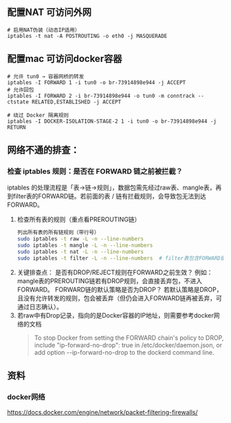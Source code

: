 
## 配置NAT 可访问外网
```
# 启用NAT伪装（动态IP适用）
iptables -t nat -A POSTROUTING -o eth0 -j MASQUERADE
```

## 配置mac 可访问docker容器
```
# 允许 tun0 → 容器网桥的转发
iptables -I FORWARD 1 -i tun0 -o br-73914898e944 -j ACCEPT
# 允许回包
iptables -I FORWARD 2 -i br-73914898e944 -o tun0 -m conntrack --ctstate RELATED,ESTABLISHED -j ACCEPT

# 绕过 Docker 隔离规则
iptables -I DOCKER-ISOLATION-STAGE-2 1 -i tun0 -o br-73914898e944 -j RETURN
```


## 网络不通的排查：

### 检查 iptables 规则：是否在 FORWARD 链之前被拦截？
iptables 的处理流程是「表→链→规则」，数据包需先经过raw表、mangle表，再到filter表的FORWARD链。若前面的表 / 链有拦截规则，会导致包无法到达FORWARD。
1. 检查所有表的规则（重点看PREROUTING链）
    ```bash
    列出所有表的所有链规则（带行号）
    sudo iptables -t raw -L -n --line-numbers
    sudo iptables -t mangle -L -n --line-numbers
    sudo iptables -t nat -L -n --line-numbers
    sudo iptables -t filter -L -n --line-numbers  # filter表包含FORWARD链
    ```
2. 关键排查点：
   是否有DROP/REJECT规则在FORWARD之前生效？
   例如：mangle表的PREROUTING链若有DROP规则，会直接丢弃包，不进入FORWARD。
   FORWARD链的默认策略是否为DROP？
   若默认策略是DROP，且没有允许转发的规则，包会被丢弃（但仍会进入FORWARD链再被丢弃，可通过日志确认）。
3. 若raw中有Drop记录，指向的是Docker容器的IP地址，则需要参考docker网络的文档
   > To stop Docker from setting the FORWARD chain's policy to DROP, include "ip-forward-no-drop": true in /etc/docker/daemon.json, or add option --ip-forward-no-drop to the dockerd command line.

## 资料
### docker网络
https://docs.docker.com/engine/network/packet-filtering-firewalls/